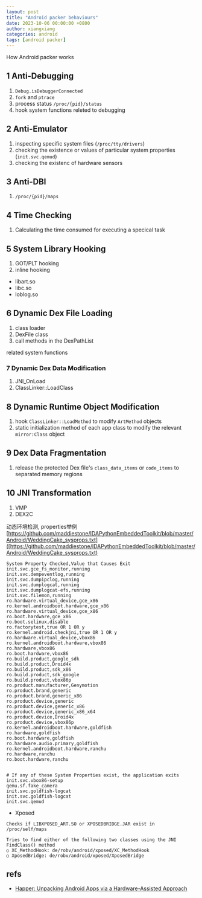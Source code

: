 ```yaml
---
layout: post
title: "Android packer behaviours"
date: 2023-10-06 00:00:00 +0800
author: xiangxiang
categories: android
tags: [android packer]
---
```

How Android packer works


## 1 Anti-Debugging
1. `Debug.isDebuggerConnected`
2. `fork` and `ptrace`
3. process status `/proc/{pid}/status`
4. hook system functions releted to debugging


## 2 Anti-Emulator
1. inspecting specific system files (`/proc/tty/drivers`)
2. checking the existence or values of particular system properties (`init.svc.qemud`)
3. checking the existenc of hardware sensors

## 3 Anti-DBI
1. `/proc/{pid}/maps`

## 4 Time Checking
1. Calculating the time consumed for executing a specical task


## 5 System Library Hooking
1. GOT/PLT hooking
2. inline hooking
   
- libart.so
- libc.so
- loblog.so


## 6 Dynamic Dex File Loading
1. class loader
2. DexFile class
3. call methods in the DexPathList

related system functions

### 7 Dynamic Dex Data Modification
1. JNI_OnLoad
2. ClassLinker::LoadClass


## 8 Dynamic Runtime Object Modification
1. hook `ClassLinker::LoadMethod` to modify `ArtMethod` objects
2. static initialization method of each app class to modify the relevant `mirror:Class` object


## 9 Dex Data Fragmentation
1. release the protected Dex file's `class_data_items` or `code_items` to separated memory regions


## 10 JNI Transformation
1. VMP
2. DEX2C


动态环境检测, properties举例
[https://github.com/maddiestone/IDAPythonEmbeddedToolkit/blob/master/Android/WeddingCake_sysprops.txt]([https://github.com/maddiestone/IDAPythonEmbeddedToolkit/blob/master/Android/WeddingCake_sysprops.txt)

```
System Property Checked,Value that Causes Exit
init.svc.gce_fs_monitor,running
init.svc.dempeventlog,running
init.svc.dumpipclog,running
init.svc.dumplogcat,running
init.svc.dumplogcat-efs,running
init.svc.filemon,running
ro.hardware.virtual_device,gce_x86
ro.kernel.androidboot.hardware,gce_x86
ro.hardware.virtual_device,gce_x86
ro.boot.hardware,gce_x86
ro.boot.selinux,disable
ro.factorytest,true OR 1 OR y
ro.kernel.android.checkjni,true OR 1 OR y
ro.hardware.virtual_device,vbox86
ro.kernel.androidboot.hardware,vbox86
ro.hardware,vbox86
ro.boot.hardware,vbox86
ro.build.product,google_sdk
ro.build.product,Droid4x
ro.build.product,sdk_x86
ro.build.product,sdk_google
ro.build.product,vbox86p
ro.product.manufacturer,Genymotion
ro.product.brand,generic
ro.product.brand,generic_x86
ro.product.device,generic
ro.product.device,generic_x86
ro.product.device,generic_x86_x64
ro.product.device,Droid4x
ro.product.device,vbox86p
ro.kernel.androidboot.hardware,goldfish
ro.hardware,goldfish
ro.boot.hardware,goldfish
ro.hardware.audio.primary,goldfish
ro.kernel.androidboot.hardware,ranchu
ro.hardware,ranchu
ro.boot.hardware,ranchu


# If any of these System Properties exist, the application exits
init.svc.vbox86-setup
qemu.sf.fake_camera
init.svc.goldfish-logcat
init.svc.goldfish-logcat
init.svc.qemud
```

- Xposed 

```
Checks if LIBXPOSED_ART.SO or XPOSEDBRIDGE.JAR exist in
/proc/self/maps

Tries to find either of the following two classes using the JNI
FindClass() method
○ XC_MethodHook: de/robv/android/xposed/XC_MethodHook
○ XposedBridge: de/robv/android/xposed/XposedBridge
```

## refs
- [Happer: Unpacking Android Apps via a Hardware-Assisted Approach](https://yajin.org/papers/sp21_happer.pdf)